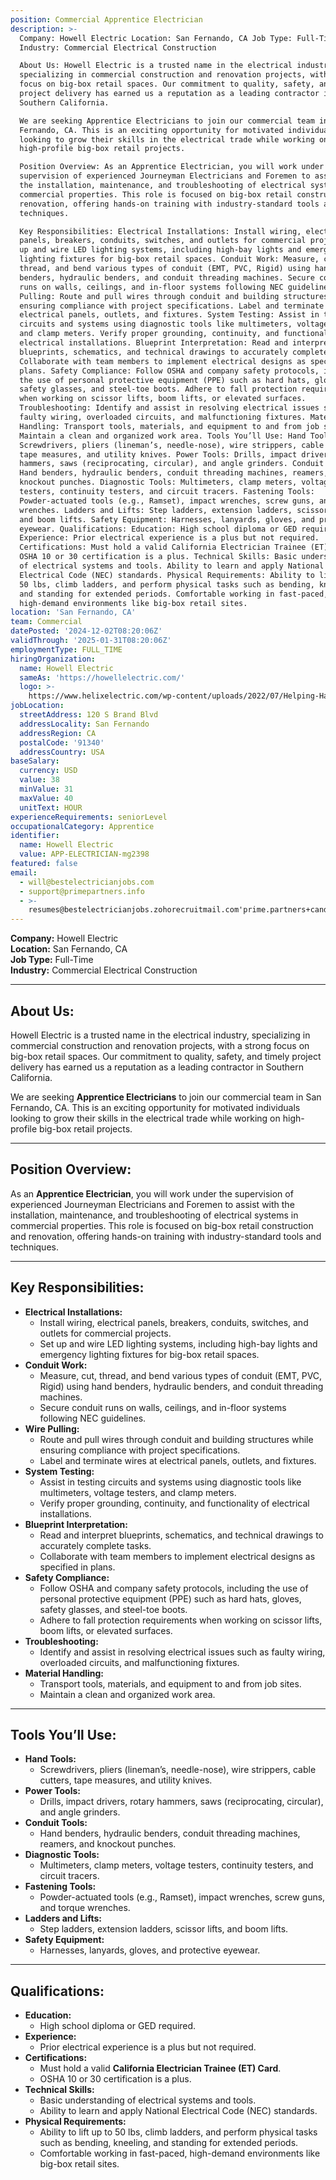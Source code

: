 ```yaml
---
position: Commercial Apprentice Electrician
description: >-
  Company: Howell Electric Location: San Fernando, CA Job Type: Full-Time
  Industry: Commercial Electrical Construction

  About Us: Howell Electric is a trusted name in the electrical industry,
  specializing in commercial construction and renovation projects, with a strong
  focus on big-box retail spaces. Our commitment to quality, safety, and timely
  project delivery has earned us a reputation as a leading contractor in
  Southern California.

  We are seeking Apprentice Electricians to join our commercial team in San
  Fernando, CA. This is an exciting opportunity for motivated individuals
  looking to grow their skills in the electrical trade while working on
  high-profile big-box retail projects.

  Position Overview: As an Apprentice Electrician, you will work under the
  supervision of experienced Journeyman Electricians and Foremen to assist with
  the installation, maintenance, and troubleshooting of electrical systems in
  commercial properties. This role is focused on big-box retail construction and
  renovation, offering hands-on training with industry-standard tools and
  techniques.

  Key Responsibilities: Electrical Installations: Install wiring, electrical
  panels, breakers, conduits, switches, and outlets for commercial projects. Set
  up and wire LED lighting systems, including high-bay lights and emergency
  lighting fixtures for big-box retail spaces. Conduit Work: Measure, cut,
  thread, and bend various types of conduit (EMT, PVC, Rigid) using hand
  benders, hydraulic benders, and conduit threading machines. Secure conduit
  runs on walls, ceilings, and in-floor systems following NEC guidelines. Wire
  Pulling: Route and pull wires through conduit and building structures while
  ensuring compliance with project specifications. Label and terminate wires at
  electrical panels, outlets, and fixtures. System Testing: Assist in testing
  circuits and systems using diagnostic tools like multimeters, voltage testers,
  and clamp meters. Verify proper grounding, continuity, and functionality of
  electrical installations. Blueprint Interpretation: Read and interpret
  blueprints, schematics, and technical drawings to accurately complete tasks.
  Collaborate with team members to implement electrical designs as specified in
  plans. Safety Compliance: Follow OSHA and company safety protocols, including
  the use of personal protective equipment (PPE) such as hard hats, gloves,
  safety glasses, and steel-toe boots. Adhere to fall protection requirements
  when working on scissor lifts, boom lifts, or elevated surfaces.
  Troubleshooting: Identify and assist in resolving electrical issues such as
  faulty wiring, overloaded circuits, and malfunctioning fixtures. Material
  Handling: Transport tools, materials, and equipment to and from job sites.
  Maintain a clean and organized work area. Tools You’ll Use: Hand Tools:
  Screwdrivers, pliers (lineman’s, needle-nose), wire strippers, cable cutters,
  tape measures, and utility knives. Power Tools: Drills, impact drivers, rotary
  hammers, saws (reciprocating, circular), and angle grinders. Conduit Tools:
  Hand benders, hydraulic benders, conduit threading machines, reamers, and
  knockout punches. Diagnostic Tools: Multimeters, clamp meters, voltage
  testers, continuity testers, and circuit tracers. Fastening Tools:
  Powder-actuated tools (e.g., Ramset), impact wrenches, screw guns, and torque
  wrenches. Ladders and Lifts: Step ladders, extension ladders, scissor lifts,
  and boom lifts. Safety Equipment: Harnesses, lanyards, gloves, and protective
  eyewear. Qualifications: Education: High school diploma or GED required.
  Experience: Prior electrical experience is a plus but not required.
  Certifications: Must hold a valid California Electrician Trainee (ET) Card.
  OSHA 10 or 30 certification is a plus. Technical Skills: Basic understanding
  of electrical systems and tools. Ability to learn and apply National
  Electrical Code (NEC) standards. Physical Requirements: Ability to lift up to
  50 lbs, climb ladders, and perform physical tasks such as bending, kneeling,
  and standing for extended periods. Comfortable working in fast-paced,
  high-demand environments like big-box retail sites.
location: 'San Fernando, CA'
team: Commercial
datePosted: '2024-12-02T08:20:06Z'
validThrough: '2025-01-31T08:20:06Z'
employmentType: FULL_TIME
hiringOrganization:
  name: Howell Electric
  sameAs: 'https://howellelectric.com/'
  logo: >-
    https://www.helixelectric.com/wp-content/uploads/2022/07/Helping-Hands-Logo_Blue-e1656694113799.jpg
jobLocation:
  streetAddress: 120 S Brand Blvd
  addressLocality: San Fernando
  addressRegion: CA
  postalCode: '91340'
  addressCountry: USA
baseSalary:
  currency: USD
  value: 38
  minValue: 31
  maxValue: 40
  unitText: HOUR
experienceRequirements: seniorLevel
occupationalCategory: Apprentice
identifier:
  name: Howell Electric
  value: APP-ELECTRICIAN-mg2398
featured: false
email:
  - will@bestelectricianjobs.com
  - support@primepartners.info
  - >-
    resumes@bestelectricianjobs.zohorecruitmail.com'prime.partners+candidate+jl6y59w7r@mail.manatal.com
---
```


**Company:** Howell Electric  
**Location:** San Fernando, CA  
**Job Type:** Full-Time  
**Industry:** Commercial Electrical Construction  

---

## **About Us:**
Howell Electric is a trusted name in the electrical industry, specializing in commercial construction and renovation projects, with a strong focus on big-box retail spaces. Our commitment to quality, safety, and timely project delivery has earned us a reputation as a leading contractor in Southern California.  

We are seeking **Apprentice Electricians** to join our commercial team in San Fernando, CA. This is an exciting opportunity for motivated individuals looking to grow their skills in the electrical trade while working on high-profile big-box retail projects.

---

## **Position Overview:**
As an **Apprentice Electrician**, you will work under the supervision of experienced Journeyman Electricians and Foremen to assist with the installation, maintenance, and troubleshooting of electrical systems in commercial properties. This role is focused on big-box retail construction and renovation, offering hands-on training with industry-standard tools and techniques.

---

## **Key Responsibilities:**
- **Electrical Installations:**  
  - Install wiring, electrical panels, breakers, conduits, switches, and outlets for commercial projects.  
  - Set up and wire LED lighting systems, including high-bay lights and emergency lighting fixtures for big-box retail spaces.  
- **Conduit Work:**  
  - Measure, cut, thread, and bend various types of conduit (EMT, PVC, Rigid) using hand benders, hydraulic benders, and conduit threading machines.  
  - Secure conduit runs on walls, ceilings, and in-floor systems following NEC guidelines.  
- **Wire Pulling:**  
  - Route and pull wires through conduit and building structures while ensuring compliance with project specifications.  
  - Label and terminate wires at electrical panels, outlets, and fixtures.  
- **System Testing:**  
  - Assist in testing circuits and systems using diagnostic tools like multimeters, voltage testers, and clamp meters.  
  - Verify proper grounding, continuity, and functionality of electrical installations.  
- **Blueprint Interpretation:**  
  - Read and interpret blueprints, schematics, and technical drawings to accurately complete tasks.  
  - Collaborate with team members to implement electrical designs as specified in plans.  
- **Safety Compliance:**  
  - Follow OSHA and company safety protocols, including the use of personal protective equipment (PPE) such as hard hats, gloves, safety glasses, and steel-toe boots.  
  - Adhere to fall protection requirements when working on scissor lifts, boom lifts, or elevated surfaces.  
- **Troubleshooting:**  
  - Identify and assist in resolving electrical issues such as faulty wiring, overloaded circuits, and malfunctioning fixtures.  
- **Material Handling:**  
  - Transport tools, materials, and equipment to and from job sites.  
  - Maintain a clean and organized work area.

---

## **Tools You’ll Use:**
- **Hand Tools:**  
  - Screwdrivers, pliers (lineman’s, needle-nose), wire strippers, cable cutters, tape measures, and utility knives.  
- **Power Tools:**  
  - Drills, impact drivers, rotary hammers, saws (reciprocating, circular), and angle grinders.  
- **Conduit Tools:**  
  - Hand benders, hydraulic benders, conduit threading machines, reamers, and knockout punches.  
- **Diagnostic Tools:**  
  - Multimeters, clamp meters, voltage testers, continuity testers, and circuit tracers.  
- **Fastening Tools:**  
  - Powder-actuated tools (e.g., Ramset), impact wrenches, screw guns, and torque wrenches.  
- **Ladders and Lifts:**  
  - Step ladders, extension ladders, scissor lifts, and boom lifts.  
- **Safety Equipment:**  
  - Harnesses, lanyards, gloves, and protective eyewear.

---

## **Qualifications:**
- **Education:**  
  - High school diploma or GED required.  
- **Experience:**  
  - Prior electrical experience is a plus but not required.  
- **Certifications:**  
  - Must hold a valid **California Electrician Trainee (ET) Card**.  
  - OSHA 10 or 30 certification is a plus.  
- **Technical Skills:**  
  - Basic understanding of electrical systems and tools.  
  - Ability to learn and apply National Electrical Code (NEC) standards.  
- **Physical Requirements:**  
  - Ability to lift up to 50 lbs, climb ladders, and perform physical tasks such as bending, kneeling, and standing for extended periods.  
  - Comfortable working in fast-paced, high-demand environments like big-box retail sites.  
